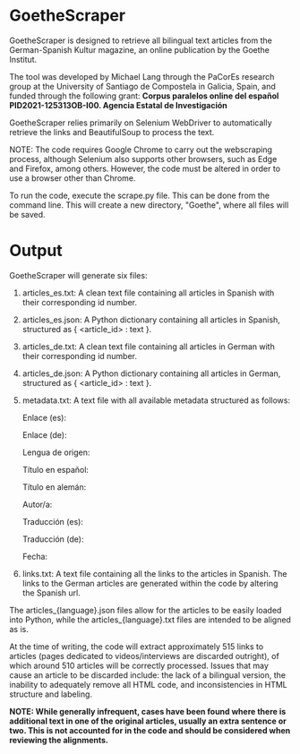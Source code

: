 # GoetheScraper

GoetheScraper is designed to retrieve all bilingual text articles from the German-Spanish Kultur magazine, an online publication by the Goethe Institut.

The tool was developed by Michael Lang through the PaCorEs research group at the University of Santiago de Compostela in Galicia, Spain, and funded through the following grant: **Corpus paralelos online del español PID2021-125313OB-I00. Agencia Estatal de Investigación**

GoetheScraper relies primarily on Selenium WebDriver to automatically retrieve the links and BeautifulSoup to process the text.

NOTE: The code requires Google Chrome to carry out the webscraping process, although Selenium also supports other browsers, such as Edge and Firefox, among others. However, the code must be altered in order to use a browser other than Chrome. 

To run the code, execute the scrape.py file. This can be done from the command line. This will create a new directory, "Goethe", where all files will be saved. 

# Output

GoetheScraper will generate six files:

1) articles_es.txt: A clean text file containing all articles in Spanish with their corresponding id number.
2) articles_es.json:  A Python dictionary containing  all articles in Spanish, structured as { <article_id> : text }.
3) articles_de.txt: A clean text file containing all articles in German with their corresponding id number.
4) articles_de.json:  A Python dictionary containing  all articles in German, structured as { <article_id> : text }.
5) metadata.txt: A text file with all available metadata structured as follows:

    Enlace (es):
   
    Enlace (de):
   
    Lengua de origen:
    
    Título en español:
   
    Título en alemán:
   
    Autor/a:

    Traducción (es):

    Traducción (de): 

    Fecha: 
  
6) links.txt: A text file containing all the links to the articles in Spanish. The links to the German articles are generated within the code by altering the Spanish url.

The articles_{language}.json files allow for the articles to be easily loaded into Python, while the articles_{language}.txt files are intended to be aligned as is.

At the time of writing, the code will extract approximately 515 links to articles (pages dedicated to videos/interviews are discarded outright), of which around 510 articles will be correctly processed. Issues that may cause an article to be discarded include: the lack of a bilingual version, the inability to adequately remove all HTML code, and inconsistencies in HTML structure and labeling. 

**NOTE: While generally infrequent, cases have been found where there is additional text in one of the original articles, usually an extra sentence or two. This is not accounted for in the code and should be considered when reviewing the alignments.**
